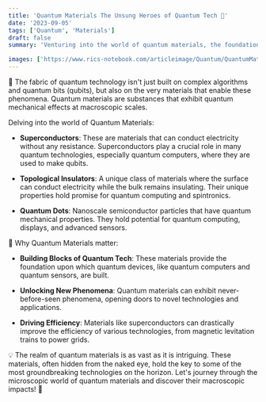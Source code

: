```yaml
---
title: 'Quantum Materials The Unsung Heroes of Quantum Tech 💎'
date: '2023-09-05'
tags: ['Quantum', 'Materials']
draft: false
summary: 'Venturing into the world of quantum materials, the foundational elements driving quantum technological advancements!'

images: ['https://www.rics-notebook.com/articleimage/Quantum/QuantumMaterials.png']
---
```


💎 The fabric of quantum technology isn't just built on complex algorithms and quantum bits (qubits), but also on the very materials that enable these phenomena. Quantum materials are substances that exhibit quantum mechanical effects at macroscopic scales.

Delving into the world of Quantum Materials:

- **Superconductors**: These are materials that can conduct electricity without any resistance. Superconductors play a crucial role in many quantum technologies, especially quantum computers, where they are used to make qubits.

- **Topological Insulators**: A unique class of materials where the surface can conduct electricity while the bulk remains insulating. Their unique properties hold promise for quantum computing and spintronics.

- **Quantum Dots**: Nanoscale semiconductor particles that have quantum mechanical properties. They hold potential for quantum computing, displays, and advanced sensors.

🔬 Why Quantum Materials matter:

- **Building Blocks of Quantum Tech**: These materials provide the foundation upon which quantum devices, like quantum computers and quantum sensors, are built.

- **Unlocking New Phenomena**: Quantum materials can exhibit never-before-seen phenomena, opening doors to novel technologies and applications.

- **Driving Efficiency**: Materials like superconductors can drastically improve the efficiency of various technologies, from magnetic levitation trains to power grids.

💡 The realm of quantum materials is as vast as it is intriguing. These materials, often hidden from the naked eye, hold the key to some of the most groundbreaking technologies on the horizon. Let's journey through the microscopic world of quantum materials and discover their macroscopic impacts! 🌌
